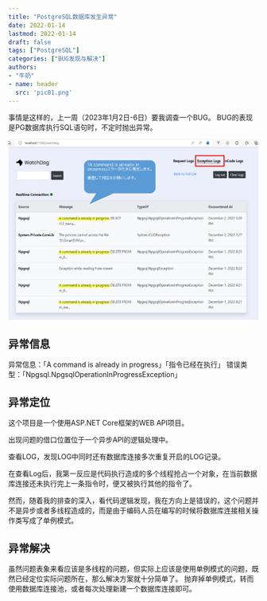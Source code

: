 ```yaml
---
title: "PostgreSQL数据库发生异常"
date: 2022-01-14
lastmod: 2022-01-14
draft: false
tags: ["PostgreSQL"]
categories: ["BUG发现与解决"]
authors:
- "牛奶"
- name: header
  src: 'pic01.png'
---
```


事情是这样的，上一周（2023年1月2日-6日）要我调查一个BUG。
BUG的表现是PG数据库执行SQL语句时，不定时抛出异常。

![异常信息](pic01.png)

## 异常信息
异常信息：「A command is already in progress」「指令已经在执行」
错误类型：「Npgsql.NpgsqlOperationInProgressException」

## 异常定位
这个项目是一个使用ASP.NET Core框架的WEB API项目。

出现问题的借口位置位于一个异步API的逻辑处理中。

查看LOG，发现LOG中同时还有数据库连接多次重复开启的LOG记录。

在查看Log后，我第一反应是代码执行造成的多个线程抢占一个对象，在当前数据库连接还未执行完上一条指令时，便又被执行其他的指令了。

然而，随着我的排查的深入，看代码逻辑发现，我在方向上是错误的，这个问题并不是异步或者多线程造成的，而是由于编码人员在编写的时候将数据库连接相关操作类写成了单例模式。

## 异常解决
虽然问题表象来看应该是多线程的问题，但实际上应该是使用单例模式的问题，既然已经定位实际问题所在，那么解决方案就十分简单了。
抛弃掉单例模式，转而使用数据库连接池，或者每次处理新建一个数据库连接即可。
